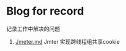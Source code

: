# Blog for record
  记录工作中解决的问题
  1. [Jmeter.md](https://github.com/FreezingRiver/Issue/blob/master/Jmeter.md)
     Jmter 实现跨线程组共享cookie
